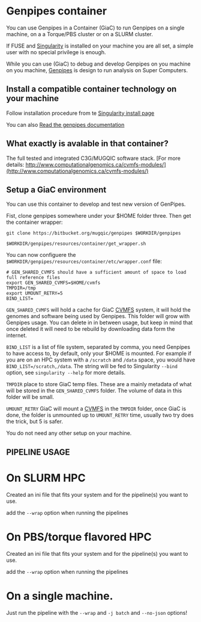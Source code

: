 # Genpipes container

You can use Genpipes in a Container (GiaC) to run Genpipes on a single machine, on a a Torque/PBS cluster or on a SLURM cluster.

If FUSE and [Singularity](https://singularity.lbl.gov/index.html) is installed on your machine you are all set, a simple user with no special privilege is enough.

While you can use (GiaC) to debug and develop Genpipes on you machine on you machine, [Genpipes](https://bitbucket.org/mugqic/genpipes/src/master/README.md) is design to run analysis on Super Computers.  



## Install a compatible container technology on your machine

Follow installation procedure from te  [Singularity install page](https://sylabs.io/guides/3.5/admin-guide/installation.html)


You can also [Read the genpipes documentation](https://bitbucket.org/mugqic/genpipes)

## What exactly is avalable in that container?

The full tested and integrated C3G/MUGQIC software stack.
[For more details: http://www.computationalgenomics.ca/cvmfs-modules/](http://www.computationalgenomics.ca/cvmfs-modules/)


## Setup a GiaC environment

You can use this container to develop and test new version of GenPipes.

Fist, clone genpipes somewhere under your $HOME folder three. Then get the container wrapper:

```
git clone https://bitbucket.org/mugqic/genpipes $WORKDIR/genpipes

$WORKDIR/genpipes/resources/container/get_wrapper.sh

```

You can now configuere the `$WORKDIR/genpipes/resources/container/etc/wrapper.conf` file:

```
# GEN_SHARED_CVMFS should have a sufficient amount of space to load full reference files
export GEN_SHARED_CVMFS=$HOME/cvmfs
TMPDIR=/tmp
export UMOUNT_RETRY=5
BIND_LIST=
```

`GEN_SHARED_CVMFS` will hold a cache for GiaC [CVMFS](https://cernvm.cern.ch/portal/filesystem) system, it will hold the genomes and software being used by Genpipes. This folder will grow with Genpipes usage. You can delete in in between usage, but keep in mind that once deleted it will need to be rebuild by downloading data form the internet.

`BIND_LIST` is a list of file system, separated by comma, you need Genpipes to have access to, by default, only your $HOME is mounted. For example if you are on an HPC system with a `/scratch` and `/data` space, you would have `BIND_LIST=/scratch,/data`. The string will be fed to Singularity `--bind` option, see `singularity --help` for more details.

`TMPDIR` place to store GiaC temp files. These are a mainly metadata of what will be stored in the `GEN_SHARED_CVMFS` folder. The volume of data in this folder will be small.

`UMOUNT_RETRY` GiaC will mount a [CVMFS](https://cernvm.cern.ch/portal/filesystem) in the `TMPDIR` folder, once GiaC is done, the folder is unmounted up to `UMOUNT_RETRY` time, usually two try does the trick, but 5 is safer.  


You do not need any other setup on your machine.

## PIPELINE USAGE

# On SLURM HPC

Created an ini file that fits your system and for the pipeline(s) you want to use.


add the `--wrap` option when running the pipelines

# On PBS/torque flavored HPC

Created an ini file that fits your system and for the pipeline(s) you want to use.

add the `--wrap` option when running the pipelines


# On a single machine.


Just run the pipeline with the `--wrap` and `-j batch` and `--no-json` options!
